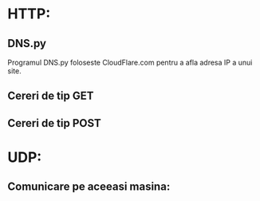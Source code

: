 # HTTP:
## DNS.py
Programul DNS.py foloseste CloudFlare.com pentru a afla adresa IP a unui site.

## Cereri de tip **GET**

## Cereri de tip **POST**

# UDP:
## Comunicare pe aceeasi masina:
